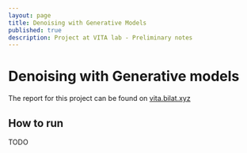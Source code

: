 ```yaml
---
layout: page
title: Denoising with Generative Models
published: true
description: Project at VITA lab - Preliminary notes 
---
```





# Denoising with Generative models

The report for this project can be found on [vita.bilat.xyz](http://vita.bilat.xyz)

## How to run

TODO
